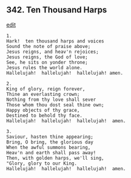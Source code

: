 
## 342.  Ten Thousand Harps
[edit](https://docs.google.com/document/d/1Re56VDQzX0gxXLJZOtikH9plibjQ7RYh/edit?mode=html)



    1.
    Hark!  ten thousand harps and voices
    Sound the note of praise above;
    Jesus reigns, and heav'n rejoices;
    Jesus reigns, the God of love;
    See, he sits on yonder throne;
    Jesus rules the world alone.
    Hallelujah!  hallelujah!  hallelujah! amen.

    2.
    King of glory, reign forever,
    Thine an everlasting crown;
    Nothing from thy love shall sever
    Those whom thou dost seal thine own;
    Happy objects of thy grace,
    Destined to behold thy face.
    Hallelujah!  hallelujah!  hallelujah!  amen.

    3.
    Saviour, hasten thine appearing;
    Bring, O bring, the glorious day
    When the awful summons bearing, 
    Heav'n and earth shall pass away!
    Then, with golden harps, we'll sing,
    "Glory, glory to our King.
    Hallelujah!  hallelujah!  hallelujah!  amen.
